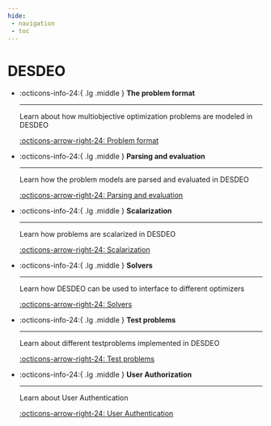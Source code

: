 ```yaml
---
hide:
 - navigation
 - toc
---
```

# DESDEO

<div class="grid cards" markdown>

-   :octicons-info-24:{ .lg .middle } __The problem format__

    ---

    Learn about how multiobjective optimization problems are modeled in DESDEO

    [:octicons-arrow-right-24: Problem format](./problem_format.md)

-   :octicons-info-24:{ .lg .middle } __Parsing and evaluation__

    ---

    Learn how the problem models are parsed and evaluated in DESDEO

    [:octicons-arrow-right-24: Parsing and evaluation](./parsing_and_evaluating.md)

-   :octicons-info-24:{ .lg .middle } __Scalarization__

    ---

    Learn how problems are scalarized in DESDEO

    [:octicons-arrow-right-24: Scalarization](./scalarization.md)

-   :octicons-info-24:{ .lg .middle } __Solvers__

    ---

    Learn how DESDEO can be used to interface to different optimizers

    [:octicons-arrow-right-24: Solvers](./solvers.md)

-   :octicons-info-24:{ .lg .middle } __Test problems__

    ---

    Learn about different testproblems implemented in DESDEO

    [:octicons-arrow-right-24: Test problems](./test_problems.md)

-   :octicons-info-24:{ .lg .middle } __User Authorization__

    ---

    Learn about User Authentication

    [:octicons-arrow-right-24: User Authentication](./user_auth.md)

</div>